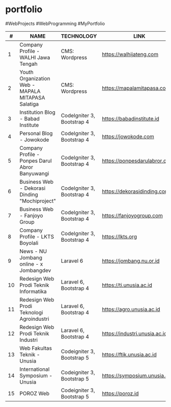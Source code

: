 # portfolio
#WebProjects #WebProgramming #MyPortfolio

| #   | NAME                                              	| TECHNOLOGY                                     	| LINK                                 	| YEAR |
|-----|---------------------------------------------------	|-----------------------------------------------	|--------------------------------------	|------|
|  1  | Company Profile - WALHI Jawa Tengah                	| CMS: Wordpress				                        	| https://walhijateng.com             	| 2018 |
|  2  | Youth Organization Web - MAPALA MITAPASA Salatiga  	| CMS: Wordpress		                        	    | https://mapalamitapasa.com           	| 2019 |
|  3  | Institution Blog - Babad Institute				 	        | CodeIgniter 3, Bootstrap 4                      | https://babadinstitute.id            	| 2020 |
|  4  | Personal Blog - Jowokode				            	      | CodeIgniter 3, Bootstrap 4                      | https://jowokode.com     	          	| 2020 |
|  5  | Company Profile - Ponpes Darul Abror Banyuwangi     | CodeIgniter 3, Bootstrap 4		              	  | https://ponpesdarulabror.com        	| 2020 |
|  6  | Business Web - Dekorasi Dinding "Mochiproject"      | CodeIgniter 3, Bootstrap 4  	              	  | https://dekorasidinding.com    	    	| 2020 |
|  7  | Business Web - Fanjoyo Group                        | CodeIgniter 3, Bootstrap 4                      | https://fanjoyogroup.com              | 2020 |
|  8  | Company Profile - LKTS Boyolali                     | CodeIgniter 3, Bootstrap 4                      | https://lkts.org                      | 2021 |
|  9  | News - NU Jombang online - x Jombangdev             | Laravel 6                                       | https://jombang.nu.or.id              | 2021 |
|  10 | Redesign Web Prodi Teknik Informatika               | Laravel 6, Bootstrap 4                          | https://ti.unusia.ac.id               | 2021 |
|  11 | Redesign Web Prodi Teknologi Agroindustri           | Laravel 6, Bootstrap 4                          | https://agro.unusia.ac.id             | 2021 |
|  12 | Redesign Web Prodi Teknik Industri                  | Laravel 6, Bootstrap 4                          | https://industri.unusia.ac.id         | 2021 |
|  13 | Web Fakultas Teknik - Unusia                        | Codeigniter 3, Bootstrap 5                      | https://ftik.unusia.ac.id             | 2021 |
|  14 | International Symposium - Unusia                    | Codeigniter 3, Bootstrap 5                      | https://symposium.unusia.ac.id        | 2021 |
|  15 | POROZ Web                                           | Codeigniter 3, Bootstrap 5                      | https://poroz.id                      | 2021 |
  
